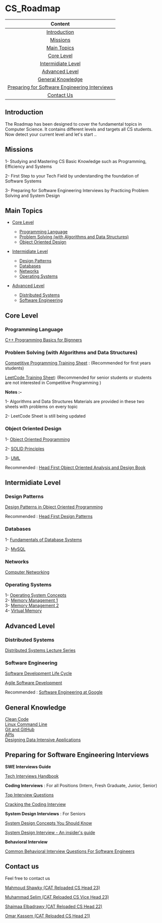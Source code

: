 # CS_Roadmap

|Content|
| :------------:|
|[Introduction](#introduction)|
|[Missions](#missions)
|[Main Topics](#main-topics)|
|[Core Level](#core-level)|
|[Intermidiate Level](#intermidiate-level)|
|[Advanced Level](#advanced-level)|
|[General Knowledge](#general-knowledge)|
|[Preparing for Software Engineering Interviews](#preparing-for-software-engineering-interviews)|
|[Contact Us](#contact-us)|

## Introduction
The Roadmap has been designed to cover the fundamental topics in Computer Science. It contains different levels and targets all CS students. Now detect your current level and let's start ..

## Missions

1- Studying and Mastering CS Basic Knowledge such as Programming, Efficiency and Systems

2- First Step to your Tech Field by understanding the foundation of Software Systems

3- Preparing for Software Engineering Interviews by Practicing Problem Solving and System Design

 ## Main Topics

  - [Core Level](#core-level)
    - [Programming Language](#programming-language)
    - [Problem Solving (with Algorithms and Data Structures)](#problem-solving-with-algorithms-and-data-structures)
    - [Object Oriented Design](#object-oriented-design)
   
  - [Intermidiate Level](#intermidiate-level)
    - [Design Patterns](#design-patterns)
    - [Databases](#databases)
    - [Networks](#networks)
    - [Operating Systems](#operating-systems)
   
  - [Advanced Level](#advanced-level)
    - [Distributed Systems](#distributed-systems)
    - [Software Engineering](#software-engineering)

 
 ## Core Level
 
 ### **Programming Language**
 
 [C++ Programming Basics for Bignners](https://www.youtube.com/playlist?list=PLJzrJ6NUlRb8e5o0jGe8yHYGy2Mu17Eeg)

 ### **Problem Solving (with Algorithms and Data Structures)**
 
 [Competitive Programming Training Sheet](https://docs.google.com/spreadsheets/d/1EbbsotAwb0zuuwxyzs8l2qh8twqw-sNcNbAjCK1kXaE/edit#gid=312851548) : (Recommended for first years students) 
 
  [LeetCode Training Sheet](https://docs.google.com/spreadsheets/d/1Zc5uWPGXg39mKxHvq_fjVmp6lh8dv1GiM1Tw6Mq9uQs/edit#gid=1948631141): (Recommended for senior students or students are not interested in Competitive Programming )
  
   **Notes :-**
 
 1- Algorithms and Data Structures Materials are provided in these two sheets with problems on every topic
 
 2- LeetCode Sheet is still being updated
 
 ### **Object Oriented Design**
 
 1- [Object Oriented Programming](https://www.youtube.com/playlist?list=PLwWuxCLlF_ue7GPvoG_Ko1x43tZw5cz9v)

 2- [SOLID Principles](https://www.youtube.com/playlist?list=PLwWuxCLlF_uevri_OpofVLXkRRFnZ7TSV)

 3- [UML](https://www.youtube.com/watch?v=WnMQ8HlmeXc)
 
 Recommended : [Head First Object Oriented Analysis and Design Book](https://www.oreilly.com/library/view/head-first-object-oriented/0596008678/)
 
 ## Intermidiate Level
 
 ### **Design Patterns**
 
 [Design Patterns in Object Oriented Programming](https://www.youtube.com/playlist?list=PLrhzvIcii6GNjpARdnO4ueTUAVR9eMBpc)
 
 Recommended : [Head First Design Patterns](https://www.oreilly.com/library/view/head-first-design/0596007124/)
 
 ### **Databases**
 
  1- [Fundamentals of Database Systems](https://www.youtube.com/playlist?list=PL37D52B7714788190)

  2- [MySQL](https://www.youtube.com/watch?v=7S_tz1z_5bA)
  
 ### **Networks** 
 
 [Computer Networking](https://www.youtube.com/playlist?list=PL6gx4Cwl9DGBpuvPW0aHa7mKdn_k9SPKO)
 
### **Operating Systems** 

1- [Operating System Concepts](https://www.youtube.com/playlist?list=PLxIvc-MGOs6ib0oK1z9C46DeKd9rRcSMY)<br>
2- [Memory Management 1](https://www.youtube.com/watch?v=cjZqwsxLVtQ&list=PLkpYqKNqc_CvCqERss2WBKWE3fb1jEmKE&index=5)<br>
3- [Memory Management 2](https://www.youtube.com/watch?v=EWof2WGvFCw&list=PLkpYqKNqc_CvCqERss2WBKWE3fb1jEmKE&index=6)<br>
4- [Virtual Memory](https://www.youtube.com/watch?v=1p1XXdLt_9g&list=PLkpYqKNqc_CvCqERss2WBKWE3fb1jEmKE&index=7)


## Advanced Level

### **Distributed Systems**

[Distributed Systems Lecture Series](https://www.youtube.com/playlist?list=PLeKd45zvjcDFUEv_ohr_HdUFe97RItdiB)

### **Software Engineering**

[Software Development Life Cycle](https://www.youtube.com/playlist?list=PLAuF74dVvpM3kz6BaKcMUfDk2VelObKKq)

[Agile Software Development](https://www.youtube.com/watch?v=UxMpn92vGXs)

Recommended : [Software Engineering at Google](https://www.oreilly.com/library/view/software-engineering-at/9781492082781/)




## General Knowledge 

[Clean Code](https://www.oreilly.com/library/view/clean-code-a/9780136083238/)<br>
[Linux Command Line](https://www.youtube.com/playlist?list=PL18queXiCivImZ4KpPbSWSt_977X_ljuz)<br>
[Git and GitHub](https://www.youtube.com/watch?v=Q6G-J54vgKc)<br>
[APIs](https://www.youtube.com/watch?v=GZvSYJDk-us)<br>
[Designing Data Intensive Applications](https://www.oreilly.com/library/view/designing-data-intensive-applications/9781491903063/)<br>



## Preparing for Software Engineering Interviews
**SWE Interviews Guide**

[Tech Interviews Handbook](https://www.techinterviewhandbook.org/)

**Coding Interviews** : For all Positions (Intern, Fresh Graduate, Junior, Senior)
 
 [Top Interview Questions](https://leetcode.com/problem-list/top-interview-questions/)
 
 [Cracking the Coding Interview](https://www.amazon.com/Cracking-Coding-Interview-Programming-Questions/dp/0984782850)
 
**System Design Interviews** : For Seniors

[System Design Concepts You Should Know](https://www.freecodecamp.org/news/systems-design-for-interviews/)

[System Design Interview - An insider's guide](https://www.amazon.com/System-Design-Interview-insiders-Second/dp/B08CMF2CQF)

**Behavioral Interview**

[Common Behavioral Interview Questions For Software Engineers](https://medium.com/the-crazy-coder/common-behavioral-interview-questions-for-software-engineers-cdfaf99d07e8)


## Contact us
Feel free to contact us

[Mahmoud Shawky (CAT Reloaded CS Head 23)](https://www.linkedin.com/in/MahmoudShawkyy)

[Muhammad Selim (CAT Reloaded CS Vice Head 23)](https://www.linkedin.com/in/m-20x/)

[Shaimaa Elbadrawy (CAT Reloaded CS Head 22)](https://www.linkedin.com/in/shaimaa-elbadrawy/)

[Omar Kassem (CAT Reloaded CS Head 21)](https://www.linkedin.com/in/omar-kassem/)








 
 
 
 
 
 
 
 
 
 
 
 
 
 
 
 
 
 
 
 
 
 
 
 
 
 
 
 
 
 
 
 
 
 
 
 
 
 
 
 
 
 
 
 
 
 
 
 
 
 
 
 
 
 
 
 
 
 
 
 
 
 
 
 
 
 
 
 
 
 
 
 
 
 
 
 
 
 
 
 
 
 
 
 
 
 
 
 
 

